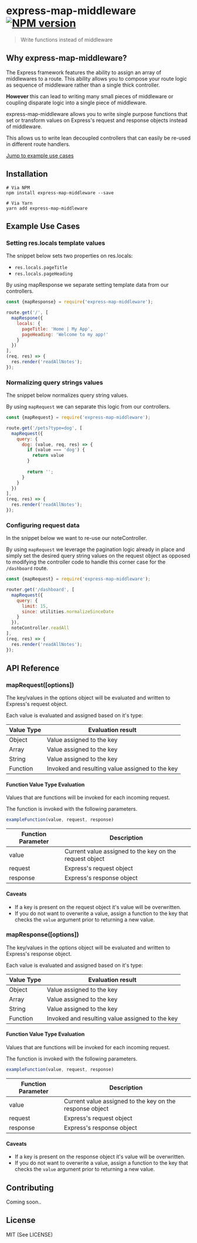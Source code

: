 # express-map-middleware [![NPM version](https://img.shields.io/npm/v/express-map-middleware.svg)](https://www.npmjs.com/package/express-map-middleware)
> Write functions instead of middleware

## Why express-map-middleware?
The Express framework features the ability to assign an array of middlewares to a route. This ability allows you to compose your route logic as sequence of middleware rather than a single thick controller.

**However** this can lead to writing many small pieces of middleware or coupling disparate logic into a single piece of middleware.

express-map-middleware allows you to write single purpose functions that set or transform values on Express's request and response objects instead of middleware.

This allows us to write lean decoupled controllers that can easily be re-used in different route handlers.

[Jump to example use cases](#example-use-cases)

## Installation
```
# Via NPM
npm install express-map-middleware --save

# Via Yarn
yarn add express-map-middleware
```

## Example Use Cases
### Setting res.locals template values
The snippet below sets two properties on res.locals:
* `res.locals.pageTitle`
* `res.locals.pageHeading`

By using mapResponse we separate setting template data from our controllers. 

```javascript
const {mapResponse} = require('express-map-middleware');

route.get('/', [
  mapRespone({
    locals: {
      pageTitle: 'Home | My App',
      pageHeading: 'Welcome to my app!'
    }
  })
],
(req, res) => {
  res.render('readAllNotes');
});
```

### Normalizing query strings values
The snippet below normalizes query string values.

By using `mapRequest` we can separate this logic from our controllers.

```javascript
const {mapRequest} = require('express-map-middleware');

route.get('/pets?type=dog', [
  mapRequest({
    query: {
      dog: (value, req, res) => {
        if (value === 'dog') {
          return value
        }
        
        return '';
      }
    }
  })
],
(req, res) => {
  res.render('readAllNotes');
});
```

### Configuring request data
In the snippet below we want to re-use our noteController. 

By using `mapRequest` we leverage the pagination logic already in place and simply set the desired query string values on the request object as opposed to modifying the controller code to handle this corner case for the `/dashboard` route.

```javascript
const {mapRequest} = require('express-map-middleware');

router.get('/dashboard', [
  mapRequest({
    query: {
      limit: 15,
      since: utilities.normalizeSinceDate
    }
  }),
  noteController.readAll
],
(req, res) => {
  res.render('readAllNotes');
});
```

## API Reference
### mapRequest([options])
The key/values in the options object will be evaluated and written to Express's request object.

Each value is evaluated and assigned based on it's type:

| Value Type | Evaluation result |
| -------- | ----------- |
| Object | Value assigned to the key |
| Array | Value assigned to the key |
| String | Value assigned to the key |
| Function | Invoked and resulting value assigned to the key |

#### Function Value Type Evaluation
Values that are functions will be invoked for each incoming request.

The function is invoked with the following parameters.

```javascript
exampleFunction(value, request, response)
```

| Function Parameter | Description |
| -------- | ----------- |
| value | Current value assigned to the key on the request object|
| request | Express's request object|
| response | Express's response object|

#### Caveats
* If a key is present on the request object it's value will be overwritten.
* If you do not want to overwrite a value, assign a function to the key that checks the `value` argument prior to returning a new value.

### mapResponse([options])
The key/values in the options object will be evaluated and written to Express's response object.

Each value is evaluated and assigned based on it's type:

| Value Type | Evaluation result |
| -------- | ----------- |
| Object | Value assigned to the key |
| Array | Value assigned to the key |
| String | Value assigned to the key |
| Function | Invoked and resulting value assigned to the key |

#### Function Value Type Evaluation
Values that are functions will be invoked for each incoming request.

The function is invoked with the following parameters.

```javascript
exampleFunction(value, request, response)
```

| Function Parameter | Description |
| -------- | ----------- |
| value | Current value assigned to the key on the response object|
| request | Express's request object|
| response | Express's response object|

#### Caveats
* If a key is present on the response object it's value will be overwritten.
* If you do not want to overwrite a value, assign a function to the key that checks the `value` argument prior to returning a new value.

## Contributing
Coming soon..

## License
MIT (See LICENSE)

